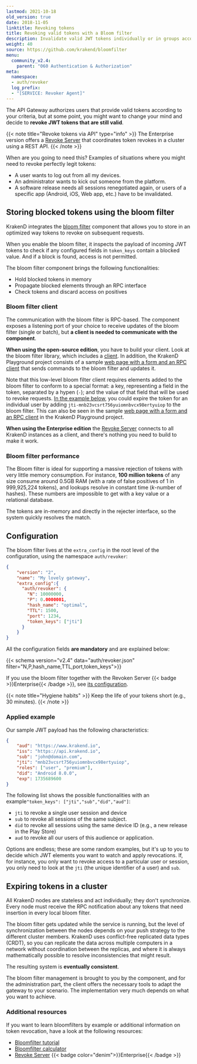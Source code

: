 ```yaml
---
lastmod: 2021-10-18
old_version: true
date: 2018-11-05
linktitle: Revoking tokens
title: Revoking valid tokens with a Bloom filter
description: Invalidate valid JWT tokens individually or in groups according to your criteria with the bloom filter component
weight: 40
source: https://github.com/krakend/bloomfilter
menu:
  community_v2.4:
    parent: "060 Authentication & Authorization"
meta:
  namespace:
  - auth/revoker
  log_prefix:
  - "[SERVICE: Revoker Agent]"
---
```

The API Gateway authorizes users that provide valid tokens according to your criteria, but at some point, you might want to change your mind and decide to **revoke JWT tokens that are still valid**.

{{< note title="Revoke tokens via API" type="info" >}}
The Enterprise version offers a [Revoke Server](/docs/enterprise/authentication/revoke-server/) that coordinates token revokes in a cluster using a REST API.
{{< /note >}}


When are you going to need this? Examples of situations where you might need to revoke perfectly legit tokens:

- A user wants to log out from all my devices.
- An administrator wants to kick out someone from the platform.
- A software release needs all sessions renegotiated again, or users of a specific app (Android, iOS, Web app, etc.) have to be invalidated.

## Storing blocked tokens using the bloom filter
KrakenD integrates the [bloom filter](https://github.com/krakend/bloomfilter) component that allows you to store in an optimized way tokens to revoke on subsequent requests.

When you enable the bloom filter, it inspects the payload of incoming JWT tokens to check if any configured fields in `token_keys` contain a blocked value. And if a block is found, access is not permitted.

The bloom filter component brings the following functionalities:

- Hold blocked tokens in memory
- Propagate blocked elements through an RPC interface
- Check tokens and discard access on positives

### Bloom filter client
The communication with the bloom filter is RPC-based. The component exposes a listening port of your choice to receive updates of the bloom filter (single or batch), but **a client is needed to communicate with the component**.

**When using the open-source edition**, you have to build your client. Look at the bloom filter library, which includes a [client](https://github.com/krakend/bloomfilter/tree/master/cmd/client). In addition, the KrakenD Playground project consists of a sample [web page with a form and an RPC client](https://github.com/krakend/playground-community/tree/master/images/jwt-revoker) that sends commands to the bloom filter and updates it.

Note that this low-level bloom filter client requires elements added to the bloom filter to conform to a special format: a key, representing a field in the token, separated by a hypen (`-`); and the value of that field that will be used to revoke requests. [In the example below](#applied-example), you could expire the token for an individual user by adding `jti-mnb23vcsrt756yuiomnbvcx98ertyuiop` to the bloom filter. This can also be seen in the sample [web page with a form and an RPC client](https://github.com/krakend/playground-community/tree/master/images/jwt-revoker) in the KrakenD Playground project.

**When using the Enterprise edition** the [Revoke Server](/docs/enterprise/authentication/revoke-server/) connects to all KrakenD instances as a client, and there's nothing you need to build to make it work.

### Bloom filter performance
The Bloom filter is ideal for supporting a massive rejection of tokens with very little memory consumption. For instance, **100 million tokens** of any size consume around 0.5GB RAM (with a rate of false positives of 1 in 999,925,224 tokens), and lookups resolve in constant time (*k*-number of hashes). These numbers are impossible to get with a key value or a relational database.

The tokens are in-memory and directly in the rejecter interface, so the system quickly resolves the match.

## Configuration
The bloom filter lives at the `extra_config` in the root level of the configuration, using the namespace `auth/revoker`:

```json
{
    "version": "2",
    "name": "My lovely gateway",
    "extra_config":{
      "auth/revoker": {
        "N": 10000000,
        "P": 0.0000001,
        "hash_name": "optimal",
        "TTL": 1500,
        "port": 1234,
        "token_keys": ["jti"]
      }
    }
}
```



All the configuration fields **are mandatory** and are explained below:

{{< schema version="v2.4" data="auth/revoker.json" filter="N,P,hash_name,TTL,port,token_keys">}}

If you use the bloom filter together with the Revoken Server {{< badge >}}Enterprise{{< /badge >}}, see [its configuration](/docs/enterprise/authentication/revoke-server/).


{{< note title="Hygiene habits" >}}
Keep the life of your tokens short (e.g., 30 minutes).
{{< /note >}}

### Applied example
Our sample JWT payload has the following characteristics:

```json
{
    "aud": "https://www.krakend.io",
    "iss": "https://api.krakend.io",
    "sub": "john@domain.com",
    "jti": "mnb23vcsrt756yuiomnbvcx98ertyuiop",
    "roles": ["user", "premium"],
    "did": "Android 8.0.0",
    "exp": 1735689600
}
```


The following list shows the possible functionalities with an example`"token_keys": ["jti","sub","did","aud"]`:

- `jti` to revoke a single user session and device
- `sub` to revoke all sessions of the same subject.
- `did` to revoke all sessions using the same device ID (e.g., a new release in the Play Store)
- `aud` to revoke all our users of this audience or application.

Options are endless; these are some random examples, but it's up to you to decide which JWT elements you want to watch and apply revocations. If, for instance, you only want to revoke access to a particular user or session, you only need to look at the `jti` (the unique identifier of a user) and `sub`.

## Expiring tokens in a cluster
All KrakenD nodes are stateless and act individually; they don't synchronize. Every node must receive the RPC notification about any tokens that need insertion in every local bloom filter.

The bloom filter gets updated while the service is running, but the level of synchronization between the nodes depends on your push strategy to the different cluster members. KrakenD uses conflict-free replicated data types (CRDT), so you can replicate the data across multiple computers in a network without coordination between the replicas, and where it is always mathematically possible to resolve inconsistencies that might result.

The resulting system is **eventually consistent**.

The bloom filter management is brought to you by the component, and for the administration part, the client offers the necessary tools to adapt the gateway to your scenario. The implementation very much depends on what you want to achieve.

### Additional resources
If you want to learn bloomfilters by example or additional information on token revocation, have a look at the following resources:

- [Bloomfilter tutorial](https://llimllib.github.io/bloomfilter-tutorial/)
- [Bloomfilter calculator](https://hur.st/bloomfilter/?n=1000000&p=1.0E-9&m=&k=)
- [Revoke Server](/docs/enterprise/authentication/revoke-server/) {{< badge color="denim">}}Enterprise{{< /badge >}}
